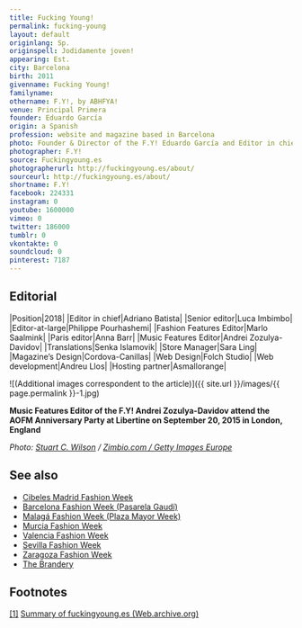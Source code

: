 ```yaml
---
title: Fucking Young!
permalink: fucking-young
layout: default
originlang: Sp.
originspell: Jodidamente joven!
appearing: Est.
city: Barcelona
birth: 2011
givenname: Fucking Young!
familyname:
othername: F.Y!, by ABHFYA!
venue: Principal Primera
founder: Eduardo García
origin: a Spanish
profession: website and magazine based in Barcelona
photo: Founder & Director of the F.Y! Eduardo García and Editor in chief  Adriano Batista.
photographer: F.Y!
source: Fuckingyoung.es
photographerurl: http://fuckingyoung.es/about/
sourceurl: http://fuckingyoung.es/about/
shortname: F.Y!
facebook: 224331
instagram: 0
youtube: 1600000
vimeo: 0
twitter: 186000
tumblr: 0
vkontakte: 0
soundcloud: 0
pinterest: 7187
---
```


## Editorial

|Position|2018|
|Editor in chief|Adriano Batista|
|Senior editor|Luca Imbimbo|
|Editor-at-large|Philippe Pourhashemi|
|Fashion Features Editor|Marlo Saalmink|
|Paris editor|Anna Barr|
|Music Features Editor|Andrei Zozulya-Davidov|
|Translations|Senka Islamovik|
|Store Manager|Sara Ling|
|Magazine’s Design|Cordova-Canillas|
|Web Design|Folch Studio|
|Web development|Andreu Llos|
|Hosting partner|Asmallorange|

![(Additional images correspondent to the article)]({{ site.url }}/images/{{ page.permalink }}-1.jpg)

**Music Features Editor of the F.Y! Andrei Zozulya-Davidov attend the AOFM Anniversary Party at Libertine on September 20, 2015 in London, England**

*Photo: [Stuart C. Wilson](index) / [Zimbio.com / Getty Images Europe](http://www.zimbio.com/photos/Andrei+Zozulya-Davidov/AOFM+10th+Anniversary+Party/jiOPnm-sIhV)*

## See also

+ [Cibeles Madrid Fashion Week](fashion-weeks-around-the-world)
+ [Barcelona Fashion Week (Pasarela Gaudí)](fashion-weeks-around-the-world)
+ [Malagá Fashion Week (Plaza Mayor Week)](fashion-weeks-around-the-world)
+ [Murcia Fashion Week](fashion-weeks-around-the-world)
+ [Valencia Fashion Week](fashion-weeks-around-the-world)
+ [Sevilla Fashion Week](fashion-weeks-around-the-world)
+ [Zaragoza Fashion Week](zaragoza-fashion-week)
+ [The Brandery](fashion-weeks-around-the-world)

## Footnotes

[[1]](#a1) <span id="f1"></span> [Summary of fuckingyoung.es (Web.archive.org)](https://web.archive.org/web/*/http://fuckingyoung.es)
